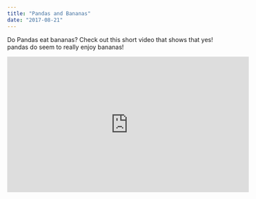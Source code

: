 ```yaml
---
title: "Pandas and Bananas"
date: "2017-08-21"
---
```


Do Pandas eat bananas? Check out this short video that shows that yes! pandas do seem to really enjoy bananas!


<iframe width="560" height="315" src="https://www.youtube.com/embed/4SZl1r2O_bY" frameborder="0" allowfullscreen></iframe>
